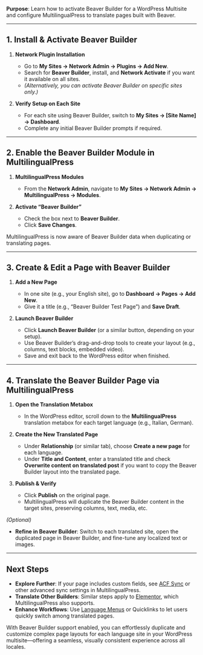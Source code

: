 **Purpose**: Learn how to activate Beaver Builder for a WordPress Multisite and configure MultilingualPress to translate pages built with Beaver.

---

## 1. Install & Activate Beaver Builder

1. **Network Plugin Installation**
    
    - Go to **My Sites → Network Admin → Plugins → Add New**.
    - Search for **Beaver Builder**, install, and **Network Activate** if you want it available on all sites.
    - _(Alternatively, you can activate Beaver Builder on specific sites only.)_
2. **Verify Setup on Each Site**
    
    - For each site using Beaver Builder, switch to **My Sites → [Site Name] → Dashboard**.
    - Complete any initial Beaver Builder prompts if required.

---

## 2. Enable the Beaver Builder Module in MultilingualPress

1. **MultilingualPress Modules**
    
    - From the **Network Admin**, navigate to **My Sites → Network Admin → MultilingualPress → Modules**.
2. **Activate “Beaver Builder”**
    
    - Check the box next to **Beaver Builder**.
    - Click **Save Changes**.

MultilingualPress is now aware of Beaver Builder data when duplicating or translating pages.

---

## 3. Create & Edit a Page with Beaver Builder

1. **Add a New Page**
    
    - In one site (e.g., your English site), go to **Dashboard → Pages → Add New**.
    - Give it a title (e.g., “Beaver Builder Test Page”) and **Save Draft**.
2. **Launch Beaver Builder**
    
    - Click **Launch Beaver Builder** (or a similar button, depending on your setup).
    - Use Beaver Builder’s drag-and-drop tools to create your layout (e.g., columns, text blocks, embedded video).
    - Save and exit back to the WordPress editor when finished.

---

## 4. Translate the Beaver Builder Page via MultilingualPress

1. **Open the Translation Metabox**
    
    - In the WordPress editor, scroll down to the **MultilingualPress** translation metabox for each target language (e.g., Italian, German).
2. **Create the New Translated Page**
    
    - Under **Relationship** (or similar tab), choose **Create a new page** for each language.
    - Under **Title and Content**, enter a translated title and check **Overwrite content on translated post** if you want to copy the Beaver Builder layout into the translated page.
3. **Publish & Verify**
    
    - Click **Publish** on the original page.
    - MultilingualPress will duplicate the Beaver Builder content in the target sites, preserving columns, text, media, etc.

_(Optional)_

- **Refine in Beaver Builder**: Switch to each translated site, open the duplicated page in Beaver Builder, and fine-tune any localized text or images.

---

## Next Steps

- **Explore Further**: If your page includes custom fields, see [ACF Sync](https://chatgpt.com/g/g-p-677ffd6da894819197dd7cf3a90d93fa-mlp-docs/c/6780001b-80d8-8011-8739-903a6ccdb99d#) or other advanced sync settings in MultilingualPress.
- **Translate Other Builders**: Similar steps apply to [Elementor](https://chatgpt.com/g/g-p-677ffd6da894819197dd7cf3a90d93fa-mlp-docs/c/6780001b-80d8-8011-8739-903a6ccdb99d#), which MultilingualPress also supports.
- **Enhance Workflows**: Use [Language Menus](https://chatgpt.com/g/g-p-677ffd6da894819197dd7cf3a90d93fa-mlp-docs/c/6780001b-80d8-8011-8739-903a6ccdb99d#) or Quicklinks to let users quickly switch among translated pages.

With Beaver Builder support enabled, you can effortlessly duplicate and customize complex page layouts for each language site in your WordPress multisite—offering a seamless, visually consistent experience across all locales.